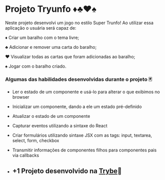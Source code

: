 # Projeto Tryunfo ♦️♣️♥️♠️

Neste projeto desenvolvi um jogo no estilo Super Trunfo! Ao utilizar essa aplicação o usuária será capaz de:

♦️ Criar um baralho com o tema livre;

♣️ Adicionar e remover uma carta do baralho;

♥️ Visualizar todas as cartas que foram adicionadas ao baralho;

♠️ Jogar com o baralho criado.

### Algumas das habilidades desenvolvidas durante o projeto 🃏

* Ler o estado de um componente e usá-lo para alterar o que exibimos no browser
* Inicializar um componente, dando a ele um estado pré-definido
* Atualizar o estado de um componente
* Capturar eventos utilizando a sintaxe do React
* Criar formulários utilizando sintaxe JSX com as tags: input, textarea, select, form, checkbox
* Transmitir informações de componentes filhos para componentes pais via callbacks

* ## +1 Projeto desenvolvido na [Trybe](https://www.betrybe.com/)💚
